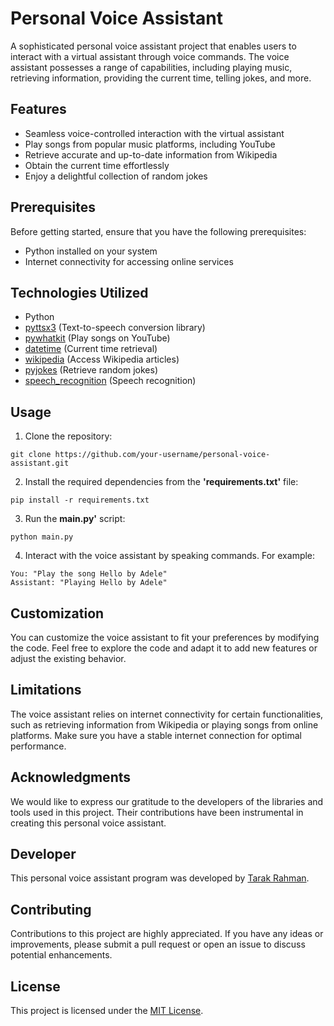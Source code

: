# Personal Voice Assistant

A sophisticated personal voice assistant project that enables users to interact with a virtual assistant through voice commands. The voice assistant possesses a range of capabilities, including playing music, retrieving information, providing the current time, telling jokes, and more.

## Features

- Seamless voice-controlled interaction with the virtual assistant
- Play songs from popular music platforms, including YouTube
- Retrieve accurate and up-to-date information from Wikipedia
- Obtain the current time effortlessly
- Enjoy a delightful collection of random jokes
## Prerequisites

Before getting started, ensure that you have the following prerequisites:

- Python installed on your system
- Internet connectivity for accessing online services

## Technologies Utilized

- Python
- [pyttsx3](https://pypi.org/project/pyttsx3/) (Text-to-speech conversion library)
- [pywhatkit](https://pypi.org/project/pywhatkit/) (Play songs on YouTube)
- [datetime](https://docs.python.org/3/library/datetime.html) (Current time retrieval)
- [wikipedia](https://pypi.org/project/wikipedia/) (Access Wikipedia articles)
- [pyjokes](https://pypi.org/project/pyjokes/) (Retrieve random jokes)
- [speech_recognition](https://pypi.org/project/SpeechRecognition/) (Speech recognition)

## Usage

1. Clone the repository:

```shell
git clone https://github.com/your-username/personal-voice-assistant.git
```
2. Install the required dependencies from the <b>'requirements.txt'</b> file:
```shell
pip install -r requirements.txt
```
3. Run the <b>main.py'</b> script:
```shell
python main.py
```
4. Interact with the voice assistant by speaking commands. For example:
```shell
You: "Play the song Hello by Adele"
Assistant: "Playing Hello by Adele"
```
## Customization
You can customize the voice assistant to fit your preferences by modifying the code. Feel free to explore the code and adapt it to add new features or adjust the existing behavior.
## Limitations
The voice assistant relies on internet connectivity for certain functionalities, such as retrieving information from Wikipedia or playing songs from online platforms. Make sure you have a stable internet connection for optimal performance.
## Acknowledgments
We would like to express our gratitude to the developers of the libraries and tools used in this project. Their contributions have been instrumental in creating this personal voice assistant.
## Developer
<p>This personal voice assistant program was developed by <a href="https://devtarak.github.io" target="_blank">Tarak Rahman</a>.</p>

## Contributing
Contributions to this project are highly appreciated. If you have any ideas or improvements, please submit a pull request or open an issue to discuss potential enhancements.
## License
<p>This project is licensed under the <a href="LICENSE">MIT License</a>.</p>
 
